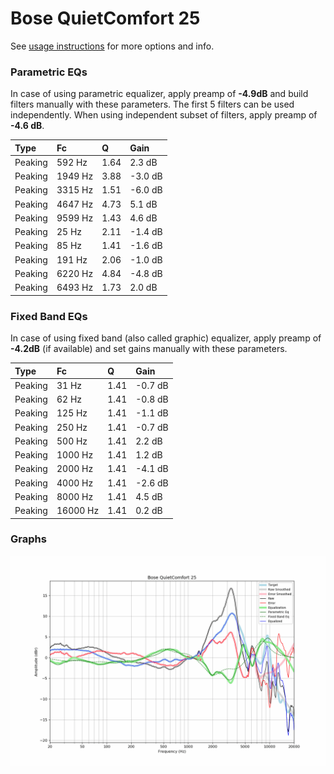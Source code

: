 # Bose QuietComfort 25
See [usage instructions](https://github.com/jaakkopasanen/AutoEq#usage) for more options and info.

### Parametric EQs
In case of using parametric equalizer, apply preamp of **-4.9dB** and build filters manually
with these parameters. The first 5 filters can be used independently.
When using independent subset of filters, apply preamp of **-4.6 dB**.

| Type    | Fc      |    Q | Gain    |
|:--------|:--------|:-----|:--------|
| Peaking | 592 Hz  | 1.64 | 2.3 dB  |
| Peaking | 1949 Hz | 3.88 | -3.0 dB |
| Peaking | 3315 Hz | 1.51 | -6.0 dB |
| Peaking | 4647 Hz | 4.73 | 5.1 dB  |
| Peaking | 9599 Hz | 1.43 | 4.6 dB  |
| Peaking | 25 Hz   | 2.11 | -1.4 dB |
| Peaking | 85 Hz   | 1.41 | -1.6 dB |
| Peaking | 191 Hz  | 2.06 | -1.0 dB |
| Peaking | 6220 Hz | 4.84 | -4.8 dB |
| Peaking | 6493 Hz | 1.73 | 2.0 dB  |

### Fixed Band EQs
In case of using fixed band (also called graphic) equalizer, apply preamp of **-4.2dB**
(if available) and set gains manually with these parameters.

| Type    | Fc       |    Q | Gain    |
|:--------|:---------|:-----|:--------|
| Peaking | 31 Hz    | 1.41 | -0.7 dB |
| Peaking | 62 Hz    | 1.41 | -0.8 dB |
| Peaking | 125 Hz   | 1.41 | -1.1 dB |
| Peaking | 250 Hz   | 1.41 | -0.7 dB |
| Peaking | 500 Hz   | 1.41 | 2.2 dB  |
| Peaking | 1000 Hz  | 1.41 | 1.2 dB  |
| Peaking | 2000 Hz  | 1.41 | -4.1 dB |
| Peaking | 4000 Hz  | 1.41 | -2.6 dB |
| Peaking | 8000 Hz  | 1.41 | 4.5 dB  |
| Peaking | 16000 Hz | 1.41 | 0.2 dB  |

### Graphs
![](./Bose%20QuietComfort%2025.png)